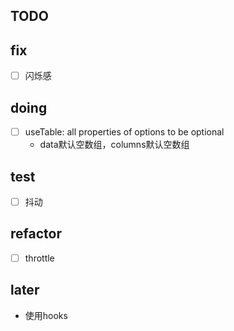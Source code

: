 ## TODO

## fix

-[ ] 闪烁感

## doing

- [ ] useTable: all properties of options to be optional
  - data默认空数组，columns默认空数组

## test

-[ ] 抖动

## refactor

-[ ] throttle

## later

- 使用hooks
